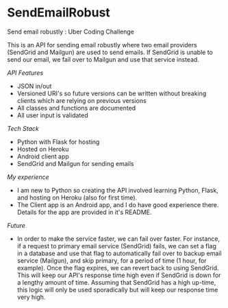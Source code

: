 # SendEmailRobust
Send email robustly : Uber Coding Challenge

This is an API for sending email robustly where two email providers (SendGrid and Mailgun) are used to send emails. If SendGrid is unable to send our email, we fail over to Mailgun and use that service instead.

_API Features_
* JSON in/out
* Versioned URI's so future versions can be written without breaking clients which are relying on previous versions
* All classes and functions are documented
* All user input is validated

_Tech Stack_
* Python with Flask for hosting
* Hosted on Heroku
* Android client app
* SendGrid and Mailgun for sending emails

_My experience_
* I am new to Python so creating the API involved learning Python, Flask, and hosting on Heroku (also for first time). 
* The Client app is an Android app, and I do have good experience there. Details for the app are provided in it's README.

_Future_
* In order to make the service faster, we can fail over faster. For instance, if a request to primary email service (SendGrid)  fails, we can set a flag in a database and use that flag to automatically fail over to backup email service (Mailgun), and skip primary, for a period of time (1 hour, for example). Once the flag expires, we can revert back to using SendGrid. This will keep our API's response time high even if SendGrid is down for a lengthy amount of time. Assuming that SendGrid has a high up-time, this logic will only be used sporadically but will keep our response time very high.




